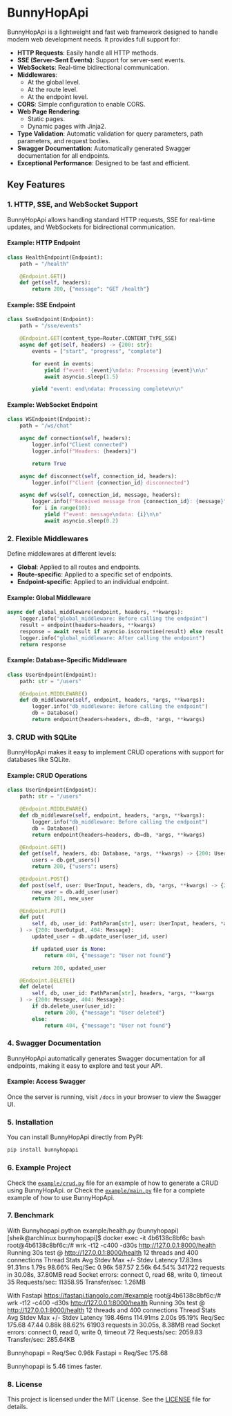 # BunnyHopApi

BunnyHopApi is a lightweight and fast web framework designed to handle modern web development needs. It provides full support for:

- **HTTP Requests**: Easily handle all HTTP methods.
- **SSE (Server-Sent Events)**: Support for server-sent events.
- **WebSockets**: Real-time bidirectional communication.
- **Middlewares**: 
  - At the global level.
  - At the route level.
  - At the endpoint level.
- **CORS**: Simple configuration to enable CORS.
- **Web Page Rendering**:
  - Static pages.
  - Dynamic pages with Jinja2.
- **Type Validation**: Automatic validation for query parameters, path parameters, and request bodies.
- **Swagger Documentation**: Automatically generated Swagger documentation for all endpoints.
- **Exceptional Performance**: Designed to be fast and efficient.

## Key Features

### 1. HTTP, SSE, and WebSocket Support
BunnyHopApi allows handling standard HTTP requests, SSE for real-time updates, and WebSockets for bidirectional communication.

#### Example: HTTP Endpoint
```python
class HealthEndpoint(Endpoint):
    path = "/health"

    @Endpoint.GET()
    def get(self, headers):
        return 200, {"message": "GET /health"}
```

#### Example: SSE Endpoint
```python
class SseEndpoint(Endpoint):
    path = "/sse/events"

    @Endpoint.GET(content_type=Router.CONTENT_TYPE_SSE)
    async def get(self, headers) -> {200: str}:
        events = ["start", "progress", "complete"]

        for event in events:
            yield f"event: {event}\ndata: Processing {event}\n\n"
            await asyncio.sleep(1.5)

        yield "event: end\ndata: Processing complete\n\n"
```

#### Example: WebSocket Endpoint
```python
class WSEndpoint(Endpoint):
    path = "/ws/chat"

    async def connection(self, headers):
        logger.info("Client connected")
        logger.info(f"Headers: {headers}")

        return True

    async def disconnect(self, connection_id, headers):
        logger.info(f"Client {connection_id} disconnected")

    async def ws(self, connection_id, message, headers):
        logger.info(f"Received message from {connection_id}: {message}")
        for i in range(10):
            yield f"event: message\ndata: {i}\n\n"
            await asyncio.sleep(0.2)
```

### 2. Flexible Middlewares
Define middlewares at different levels:
- **Global**: Applied to all routes and endpoints.
- **Route-specific**: Applied to a specific set of endpoints.
- **Endpoint-specific**: Applied to an individual endpoint.

#### Example: Global Middleware
```python
async def global_middleware(endpoint, headers, **kwargs):
    logger.info("global_middleware: Before calling the endpoint")
    result = endpoint(headers=headers, **kwargs)
    response = await result if asyncio.iscoroutine(result) else result
    logger.info("global_middleware: After calling the endpoint")
    return response
```

#### Example: Database-Specific Middleware
```python
class UserEndpoint(Endpoint):
    path: str = "/users"

    @Endpoint.MIDDLEWARE()
    def db_middleware(self, endpoint, headers, *args, **kwargs):
        logger.info("db_middleware: Before calling the endpoint")
        db = Database()
        return endpoint(headers=headers, db=db, *args, **kwargs)
```

### 3. CRUD with SQLite
BunnyHopApi makes it easy to implement CRUD operations with support for databases like SQLite.

#### Example: CRUD Operations
```python
class UserEndpoint(Endpoint):
    path: str = "/users"

    @Endpoint.MIDDLEWARE()
    def db_middleware(self, endpoint, headers, *args, **kwargs):
        logger.info("db_middleware: Before calling the endpoint")
        db = Database()
        return endpoint(headers=headers, db=db, *args, **kwargs)

    @Endpoint.GET()
    def get(self, headers, db: Database, *args, **kwargs) -> {200: UserList}:
        users = db.get_users()
        return 200, {"users": users}

    @Endpoint.POST()
    def post(self, user: UserInput, headers, db, *args, **kwargs) -> {201: UserOutput}:
        new_user = db.add_user(user)
        return 201, new_user

    @Endpoint.PUT()
    def put(
        self, db, user_id: PathParam[str], user: UserInput, headers, *args, **kwargs
    ) -> {200: UserOutput, 404: Message}:
        updated_user = db.update_user(user_id, user)

        if updated_user is None:
            return 404, {"message": "User not found"}

        return 200, updated_user

    @Endpoint.DELETE()
    def delete(
        self, db, user_id: PathParam[str], headers, *args, **kwargs
    ) -> {200: Message, 404: Message}:
        if db.delete_user(user_id):
            return 200, {"message": "User deleted"}
        else:
            return 404, {"message": "User not found"}
```

### 4. Swagger Documentation
BunnyHopApi automatically generates Swagger documentation for all endpoints, making it easy to explore and test your API.

#### Example: Access Swagger
Once the server is running, visit `/docs` in your browser to view the Swagger UI.

### 5. Installation

You can install BunnyHopApi directly from PyPI:

```bash
pip install bunnyhopapi
```

### 6. Example Project

Check the [`example/crud.py`](https://github.com/rroblf01/bunnyhopapi/blob/main/example/crud.py) file for an example of how to generate a CRUD using BunnyHopApi.
or
Check the [`example/main.py`](https://github.com/rroblf01/bunnyhopapi/blob/main/example/main.py) file for a complete example of how to use BunnyHopApi.

### 7. Benchmark

With Bunnyhopapi python example/health.py
(bunnyhopapi) [sheik@archlinux bunnyhopapi]$ docker exec -it 4b6138c8bf6c bash
root@4b6138c8bf6c:/# wrk -t12 -c400 -d30s http://127.0.0.1:8000/health    
Running 30s test @ http://127.0.0.1:8000/health
  12 threads and 400 connections
  Thread Stats   Avg      Stdev     Max   +/- Stdev
    Latency    17.83ms   91.31ms   1.79s    98.66%
    Req/Sec     0.96k   587.57     2.56k    64.54%
  341722 requests in 30.08s, 37.80MB read
  Socket errors: connect 0, read 68, write 0, timeout 35
Requests/sec:  11358.95
Transfer/sec:      1.26MB

With Fastapi https://fastapi.tiangolo.com/#example
root@4b6138c8bf6c:/# wrk -t12 -c400 -d30s http://127.0.0.1:8000/health
Running 30s test @ http://127.0.0.1:8000/health
  12 threads and 400 connections
  Thread Stats   Avg      Stdev     Max   +/- Stdev
    Latency   198.46ms  114.91ms   2.00s    95.19%
    Req/Sec   175.68     47.44     0.88k    88.62%
  61903 requests in 30.05s, 8.38MB read
  Socket errors: connect 0, read 0, write 0, timeout 72
Requests/sec:   2059.83
Transfer/sec:    285.64KB


Bunnyhopapi = Req/Sec 0.96k 
Fastapi = Req/Sec 175.68

Bunnyhopapi is 5.46 times faster.

### 8. License

This project is licensed under the MIT License. See the [LICENSE](LICENSE) file for details.
